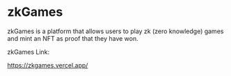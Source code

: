 # zkGames

zkGames is a platform that allows users to play zk (zero knowledge) games and mint an NFT as proof that they have won.

zkGames Link:

<https://zkgames.vercel.app/>

